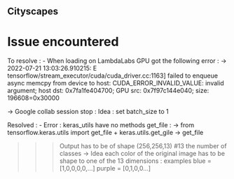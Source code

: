 ## Cityscapes

# Issue encountered

To resolve : - When loading on LambdaLabs GPU got the following error :
-> 2022-07-21 13:03:26.910215: E tensorflow/stream_executor/cuda/cuda_driver.cc:1163] failed to enqueue async memcpy from device to host: CUDA_ERROR_INVALID_VALUE: invalid argument; host dst: 0x7fa1fe404700; GPU src: 0x7f97c144e040; size: 196608=0x30000

-> Google collab session stop :
Idea : set batch_size to 1

Resolved : - Error : keras_utils have no methods get_file :
-> from tensorflow.keras.utils import get_file + keras.utils.get_gile -> get_file


>>> Output has to be of shape (256,256,13) #13 the number of classes
-> Idea each color of the original image has to be shape to one of the 13 dimensions : examples blue = [1,0,0,0,0,...]
                    purple = [0,1,0,0...]
